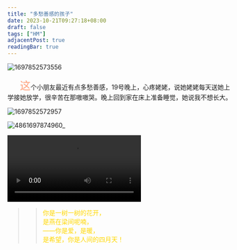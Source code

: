 ```yaml
---
title: "多愁善感的孩子"
date: 2023-10-21T09:27:18+08:00
draft: false
tags: ["HM"]
adjacentPost: true
readingBar: true
---
```


![1697852573556](https://cdn.jsdelivr.net/gh/tosspi/picx-images-hosting@master/1697852573556.jpg)

&emsp;&emsp;<font size=5 color=#ffa07a>这</font>个小朋友最近有点多愁善感，19号晚上，心疼姥姥，说她姥姥每天送她上学接她放学，很辛苦在那嗷嗷哭。晚上回到家在床上准备睡觉，她说我不想长大。


![1697852572957](https://cdn.jsdelivr.net/gh/tosspi/picx-images-hosting@master/1697852572957.jpg)

![4861697874960_](https://cdn.jsdelivr.net/gh/tosspi/picx-images-hosting@master/4861697874960_.pic_hd.jpg)


<video src="https://cdn.jsdelivr.net/gh/tosspi/mumu@main/uPic/23102101.mp4" controls></video>




> > <font color=#ffd700>你是一树一树的花开，<br>
> > 是燕在梁间呢喃，<br>
> > ——你是爱，是暖，<br>
> > 是希望，你是人间的四月天！</font><br>
